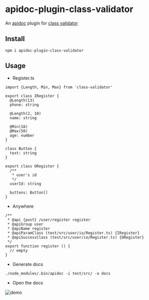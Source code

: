 # apidoc-plugin-class-validator
An [apidoc](http://apidocjs.com/) plugin for [class validator](https://github.com/typestack/class-validator)

## Install
```
npm i apidoc-plugin-class-validator
```

## Usage

- Register.ts
```
import {Length, Min, Max} from 'class-validator'

export class IRegister {
  @Length(13)
  phone: string

  @Length(2, 10)
  name: string

  @Min(18)
  @Max(50)
  age: number
}

class Button {
  text: string
}

export class ORegister {
  /**
   * user's id
   */
  userId: string

  buttons: Button[]
}
```

- Anywhere
```
/**
 * @api {post} /user/register register
 * @apiGroup user
 * @apiName register
 * @apiParamClass (test/src/user/io/Register.ts) {IRegister}
 * @apiSuccessClass (test/src/user/io/Register.ts) {ORegister}
 */
export function register () {
  // empty
}
```
- Generate docs
```
./node_modules/.bin/apidoc -i test/src/ -o docs
```

- Open the docs

![demo](https://github.com/zhengyhn/apidoc-plugin-class-validator/blob/master/demo.png?raw=true)